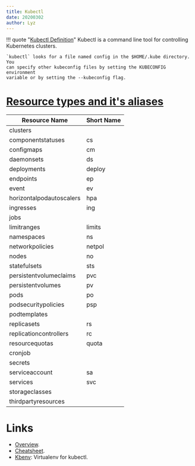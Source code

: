 ```yaml
---
title: Kubectl
date: 20200302
author: Lyz
---
```


!!! quote "[Kubectl Definition](https://kubernetes.io/docs/reference/kubectl/overview/)"
    Kubectl is a command line tool for controlling Kubernetes clusters.

    `kubectl` looks for a file named config in the $HOME/.kube directory. You
    can specify other kubeconfig files by setting the KUBECONFIG environment
    variable or by setting the --kubeconfig flag.

# [Resource types and it's aliases](https://kubernetes.io/docs/reference/kubectl/overview/#resource-types)

| Resource Name            | Short Name |
| ---                      | ---        |
| clusters                 |            |
| componentstatuses        | cs         |
| configmaps               | cm         |
| daemonsets               | ds         |
| deployments              | deploy     |
| endpoints                | ep         |
| event                    | ev         |
| horizontalpodautoscalers | hpa        |
| ingresses                | ing        |
| jobs                     |            |
| limitranges              | limits     |
| namespaces               | ns         |
| networkpolicies          | netpol     |
| nodes                    | no         |
| statefulsets             | sts        |
| persistentvolumeclaims   | pvc        |
| persistentvolumes        | pv         |
| pods                     | po         |
| podsecuritypolicies      | psp        |
| podtemplates             |            |
| replicasets              | rs         |
| replicationcontrollers   | rc         |
| resourcequotas           | quota      |
| cronjob                  |            |
| secrets                  |            |
| serviceaccount           | sa         |
| services                 | svc        |
| storageclasses           |            |
| thirdpartyresources      |            |

# Links

* [Overview](https://kubernetes.io/docs/reference/kubectl/overview/).
* [Cheatsheet](https://kubernetes.io/docs/user-guide/kubectl-cheatsheet/).
* [Kbenv](https://github.com/alexppg/kbenv): Virtualenv for kubectl.

